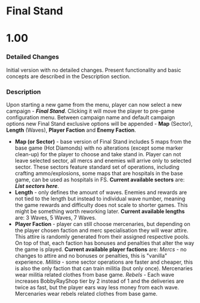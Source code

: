 # Final Stand

# 1.00

### Detailed Changes
Initial version with no detailed changes. Present functionality and basic concepts are described in the Description section.

### Description
Upon starting a new game from the menu, player can now select a new campaign - ___Final Stand___. Clicking it will move the 
player to pre-game configuration menu. Between campaign name and default campaign options new Final Stand exclusive 
options will be appended - __Map__ (Sector), __Length__ (Waves), __Player Faction__ and __Enemy Faction__.

- __Map (or Sector)__ - base version of Final Stand includes 5 maps from the base game (Hot Diamonds) with no alterations 
(except some marker clean-up) for the player to choose and take stand in. Player can not leave selected sector, all mercs 
and enemies will arrive only to selected sector. These sectors feature standard set of operations, including crafting 
ammo/explosions, some maps that are hospitals in the base game, can be used as hospitals in FS. __Current available sectors__
are: ___List sectors here___.
- __Length__ - only defines the amount of waves. Enemies and rewards are not tied to the length but instead 
to individual wave number, meaning the game rewards and difficulty does not scale to shorter games. This might be 
something worth reworking later. __Current available lengths__ are: 3 Waves, 5 Waves, 7 Waves.
- __Player Faction__ - player can still choose mercenaries, but depending on the player chosen faction and merc 
specialisation they will wear attire. This attire is randomly generated from their assigned respective pools. On top of 
that, each faction has bonuses and penalties that alter the way the game is played. __Current available player factions__ are: _Mercs_ - no changes to 
attire and no bonuses or penalties, this is "vanilla" experience. _Militia_ - some sector operations are faster and 
cheaper, this is also the only faction that can train militia (but only once). Mercenaries wear militia related clothes 
from base game. _Rebels_ - Each wave increases BobbyRayShop tier by 2 instead of 1 and the deliveries are twice as fast, 
but the player ears way less money from each wave. Mercenaries wear rebels related clothes from base game.



